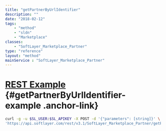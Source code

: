 ```yaml
---
title: "getPartnerByUrlIdentifier"
description: ""
date: "2018-02-12"
tags:
    - "method"
    - "sldn"
    - "Marketplace"
classes:
    - "SoftLayer_Marketplace_Partner"
type: "reference"
layout: "method"
mainService : "SoftLayer_Marketplace_Partner"
---
```


# [REST Example](#getPartnerByUrlIdentifier-example) <a href="/article/rest/"><i class="fas fa-question"></i></a> {#getPartnerByUrlIdentifier-example .anchor-link} 
```bash
curl -g -u $SL_USER:$SL_APIKEY -X POST -d '{"parameters": [string]}' \
'https://api.softlayer.com/rest/v3.1/SoftLayer_Marketplace_Partner/getPartnerByUrlIdentifier'
```
